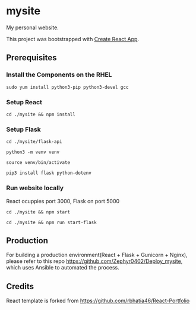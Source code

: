 # mysite
My personal website.

This project was bootstrapped with [Create React App](https://github.com/facebook/create-react-app).

## Prerequisites

### Install the Components on the RHEL

<code>sudo yum install python3-pip python3-devel gcc</code>

### Setup React

<code>cd ./mysite && npm install</code>

### Setup Flask

<code>cd ./mysite/flask-api</code>

<code>python3 -m venv venv</code>

<code>source venv/bin/activate</code>

<code>pip3 install flask python-dotenv</code>

### Run website locally

React ocuppies port 3000, Flask on port 5000

<code>cd ./mysite && npm start</code>

<code>cd ./mysite && npm run start-flask</code>

## Production

For building a production environment(React + Flask + Gunicorn + Nginx), please refer to this repo https://github.com/Zephyr0402/Deploy_mysite, which uses Ansible to automated the process.

## Credits
React template is forked from https://github.com/rbhatia46/React-Portfolio


